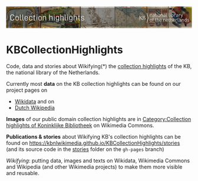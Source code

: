 ![Banner](banners/KBTopstukkenBannerWikimedia_EN.jpg)
# KBCollectionHighlights
Code, data and stories about Wikifying(*) the [collection highlights](https://www.kb.nl/galerij/digitale-topstukken) of the KB, the national library of the Netherlands. 

Currently most **data** on the KB collection highlights can be found on our project pages on 
* [Wikidata](https://www.wikidata.org/wiki/Wikidata:WikiProject_Collection_highlights_National_Library_of_the_Netherlands) and on 
* [Dutch Wikipedia](https://nl.wikipedia.org/wiki/Wikipedia:GLAM/Koninklijke_Bibliotheek_en_Nationaal_Archief/Topstukken)

**Images** of our public domain collection highlights are in [Category:Collection highlights of Koninklijke Bibliotheek](https://commons.wikimedia.org/wiki/Category:Collection_highlights_of_Koninklijke_Bibliotheek) on Wikimedia Commons.

**Publications & stories** about Wikifying KB's collection highlights can be found on https://kbnlwikimedia.github.io/KBCollectionHighlights/stories (and its source code in the [stories](https://github.com/KBNLwikimedia/KBCollectionHighlights/tree/gh-pages/stories) folder on the ```gh-pages``` branch)

*Wikifying*: putting data, images and texts on Wikidata, Wikimedia Commons and Wikipedia (and other Wikimedia projects) to make them more visible and reusable.
